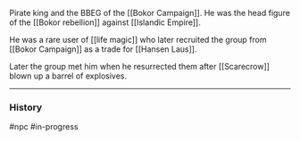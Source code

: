 Pirate king and the BBEG of the [[Bokor Campaign]]. He was the head figure of the [[Bokor rebellion]] against [[Islandic Empire]].

He was a rare user of [[life magic]] who later recruited the group from [[Bokor Campaign]] as a trade for [[Hansen Laus]].

Later the group met him when he resurrected them after [[Scarecrow]] blown up a barrel of explosives. 




***
### History


#npc #in-progress 